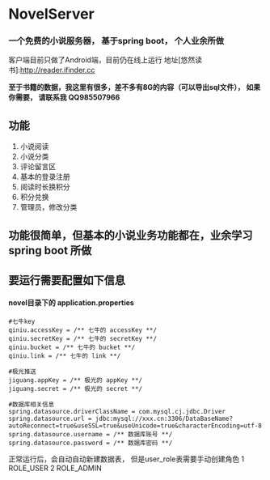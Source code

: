 # NovelServer
### 一个免费的小说服务器， 基于spring boot， 个人业余所做

客户端目前只做了Android端，目前仍在线上运行 地址[悠然读书]:http://reader.ifinder.cc

**至于书籍的数据，我这里有很多，差不多有8G的内容（可以导出sql文件）， 如果你需要， 请联系我 QQ985507966**


## 功能
  1. 小说阅读
  2. 小说分类
  3. 评论留言区
  4. 基本的登录注册
  5. 阅读时长换积分
  6. 积分兑换
  7. 管理员，修改分类
  
## 功能很简单，但基本的小说业务功能都在，业余学习spring boot 所做

## 要运行需要配置如下信息
#### novel目录下的 application.properties
```
#七牛key
qiniu.accessKey = /** 七牛的 accessKey **/
qiniu.secretKey = /** 七牛的 secretKey **/
qiniu.bucket = /** 七牛的 bucket **/
qiniu.link = /** 七牛的 link **/

#极光推送
jiguang.appKey = /** 极光的 appKey **/
jiguang.secret = /** 极光的 secret **/

#数据库相关信息
spring.datasource.driverClassName = com.mysql.cj.jdbc.Driver
spring.datasource.url = jdbc:mysql://xxx.cn:3306/DataBaseName?autoReconnect=true&useSSL=true&useUnicode=true&characterEncoding=utf-8
spring.datasource.username = /** 数据库账号 **/
spring.datasource.password = /** 数据库密码 **/
```

正常运行后，会自动自动新建数据表， 但是user_role表需要手动创建角色
1	ROLE_USER
2	ROLE_ADMIN

